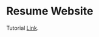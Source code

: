 # Resume Website
Tutorial [Link](https://levelup.gitconnected.com/build-an-awesome-developer-portfolio-website-using-react-667abd7bab4d).